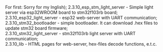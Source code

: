 For first: Sorry for my Inglish);
2.3.10_esp_stm_light_server - Simple light server via esp32WROOM board to stm32f103rb board;  
2.3.10_esp32_light_server - esp32 web-server with UART communication;   
2.3.10_stm32_bootloader - simple bootloader. It can download .hex files to update stm32 board firmware;   
2.3.10_stm32_light_server - stm32f103rb light server with UART communication;   
2.3.10_lib - HTML pages for web-server, hex-files decode functions, e.t.c.
